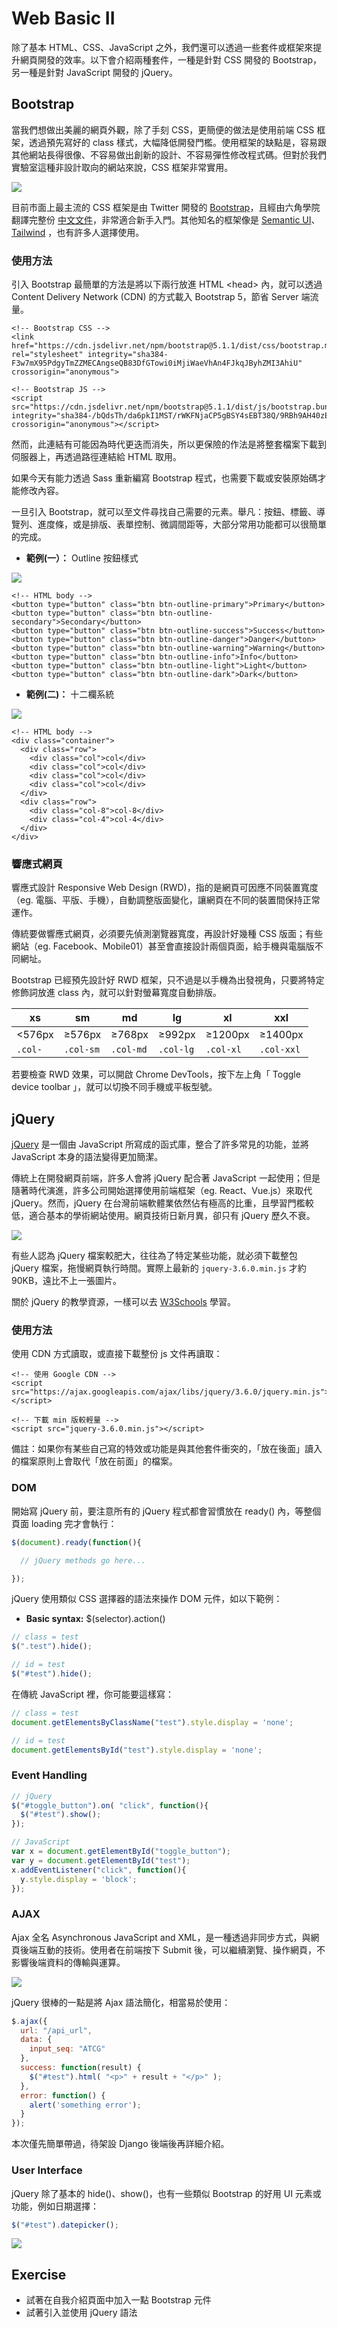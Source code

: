 # Web Basic II

除了基本 HTML、CSS、JavaScript 之外，我們還可以透過一些套件或框架來提升網頁開發的效率。以下會介紹兩種套件，一種是針對 CSS 開發的 Bootstrap，另一種是針對 JavaScript 開發的 jQuery。

## Bootstrap 

當我們想做出美麗的網頁外觀，除了手刻 CSS，更簡便的做法是使用前端 CSS 框架，透過預先寫好的 class 樣式，大幅降低開發門檻。使用框架的缺點是，容易跟其他網站長得很像、不容易做出創新的設計、不容易彈性修改程式碼。但對於我們實驗室這種非設計取向的網站來說，CSS 框架非常實用。

![](https://i.imgur.com/8pMM38E.png)

目前市面上最主流的 CSS 框架是由 Twitter 開發的 [Bootstrap](https://getbootstrap.com)，且經由六角學院翻譯完整份 [中文文件](https://bootstrap5.hexschool.com)，非常適合新手入門。其他知名的框架像是 [Semantic UI](https://semantic-ui.com)、[Tailwind](https://tailwindcss.com) ，也有許多人選擇使用。

### 使用方法

引入 Bootstrap 最簡單的方法是將以下兩行放進 HTML \<head> 內，就可以透過 Content Delivery Network (CDN) 的方式載入 Bootstrap 5，節省 Server 端流量。
```htmlembedded
<!-- Bootstrap CSS -->
<link href="https://cdn.jsdelivr.net/npm/bootstrap@5.1.1/dist/css/bootstrap.min.css" rel="stylesheet" integrity="sha384-F3w7mX95PdgyTmZZMECAngseQB83DfGTowi0iMjiWaeVhAn4FJkqJByhZMI3AhiU" crossorigin="anonymous">

<!-- Bootstrap JS -->
<script src="https://cdn.jsdelivr.net/npm/bootstrap@5.1.1/dist/js/bootstrap.bundle.min.js" integrity="sha384-/bQdsTh/da6pkI1MST/rWKFNjaCP5gBSY4sEBT38Q/9RBh9AH40zEOg7Hlq2THRZ" crossorigin="anonymous"></script>
```

然而，此連結有可能因為時代更迭而消失，所以更保險的作法是將整套檔案下載到伺服器上，再透過路徑連結給 HTML 取用。

如果今天有能力透過 Sass 重新編寫 Bootstrap 程式，也需要下載或安裝原始碼才能修改內容。

一旦引入 Bootstrap，就可以至文件尋找自己需要的元素。舉凡：按鈕、標籤、導覽列、進度條，或是排版、表單控制、微調間距等，大部分常用功能都可以很簡單的完成。

- **範例(一）：** Outline 按鈕樣式

![](https://i.imgur.com/zx61VzY.png)

```htmlembedded
<!-- HTML body -->
<button type="button" class="btn btn-outline-primary">Primary</button>
<button type="button" class="btn btn-outline-secondary">Secondary</button>
<button type="button" class="btn btn-outline-success">Success</button>
<button type="button" class="btn btn-outline-danger">Danger</button>
<button type="button" class="btn btn-outline-warning">Warning</button>
<button type="button" class="btn btn-outline-info">Info</button>
<button type="button" class="btn btn-outline-light">Light</button>
<button type="button" class="btn btn-outline-dark">Dark</button>
```

- **範例(二)：** 十二欄系統

![](https://i.imgur.com/nDY0FAA.png)

```htmlembedded
<!-- HTML body -->
<div class="container">
  <div class="row">
    <div class="col">col</div>
    <div class="col">col</div>
    <div class="col">col</div>
    <div class="col">col</div>
  </div>
  <div class="row">
    <div class="col-8">col-8</div>
    <div class="col-4">col-4</div>
  </div>
</div>
```

### 響應式網頁

響應式設計 Responsive Web Design (RWD)，指的是網頁可因應不同裝置寬度（eg. 電腦、平版、手機），自動調整版面變化，讓網頁在不同的裝置間保持正常運作。

傳統要做響應式網頁，必須要先偵測瀏覽器寬度，再設計好幾種 CSS 版面；有些網站（eg. Facebook、Mobile01）甚至會直接設計兩個頁面，給手機與電腦版不同網址。

Bootstrap 已經預先設計好 RWD 框架，只不過是以手機為出發視角，只要將特定修飾詞放進 class 內，就可以針對螢幕寬度自動排版。


| xs | sm | md | lg | xl | xxl |
| -- | -- | -- | -- | -- | --- |
| <576px | ≥576px | ≥768px | ≥992px | ≥1200px | ≥1400px |
| `.col-` | `.col-sm` | `.col-md` | `.col-lg` | `.col-xl` | `.col-xxl` |

若要檢查 RWD 效果，可以開啟 Chrome DevTools，按下左上角「 Toggle device toolbar 」，就可以切換不同手機或平板型號。

## jQuery

[jQuery](https://jquery.com) 是一個由 JavaScript 所寫成的函式庫，整合了許多常見的功能，並將 JavaScript 本身的語法變得更加簡潔。

傳統上在開發網頁前端，許多人會將 jQuery 配合著 JavaScript 一起使用；但是隨著時代演進，許多公司開始選擇使用前端框架（eg. React、Vue.js）來取代 jQuery。然而，jQuery 在台灣前端軟體業依然佔有極高的比重，且學習門檻較低，適合基本的學術網站使用。網頁技術日新月異，卻只有 jQuery 歷久不衰。

![](https://i.imgur.com/TbCw4gc.png)

有些人認為 jQuery 檔案較肥大，往往為了特定某些功能，就必須下載整包 jQuery 檔案，拖慢網頁執行時間。實際上最新的 `jquery-3.6.0.min.js` 才約 90KB，遠比不上一張圖片。

關於 jQuery 的教學資源，一樣可以去 [W3Schools](https://www.w3schools.com/jquery/default.asp) 學習。

### 使用方法
使用 CDN 方式讀取，或直接下載整份 js 文件再讀取：
```htmlembedded
<!-- 使用 Google CDN -->
<script src="https://ajax.googleapis.com/ajax/libs/jquery/3.6.0/jquery.min.js"></script>

<!-- 下載 min 版較輕量 -->
<script src="jquery-3.6.0.min.js"></script>
```
備註：如果你有某些自己寫的特效或功能是與其他套件衝突的，「放在後面」讀入的檔案原則上會取代「放在前面」的檔案。

### DOM

開始寫 jQuery 前，要注意所有的 jQuery 程式都會習慣放在 ready() 內，等整個頁面 loading 完才會執行：

```javascript
$(document).ready(function(){

  // jQuery methods go here...

});
```

jQuery 使用類似 CSS 選擇器的語法來操作 DOM 元件，如以下範例：
- **Basic syntax:** $(selector).action()
```javascript
// class = test
$(".test").hide();

// id = test
$("#test").hide();
```
在傳統 JavaScript 裡，你可能要這樣寫：
```javascript
// class = test
document.getElementsByClassName("test").style.display = 'none';

// id = test
document.getElementsById("test").style.display = 'none';
```

### Event Handling

```javascript
// jQuery
$("#toggle_button").on( "click", function(){
  $("#test").show();
});

// JavaScript
var x = document.getElementById("toggle_button");
var y = document.getElementById("test");
x.addEventListener("click", function(){
  y.style.display = 'block';
});
```

### AJAX

Ajax 全名 Asynchronous JavaScript and XML，是一種透過非同步方式，與網頁後端互動的技術。使用者在前端按下 Submit 後，可以繼續瀏覽、操作網頁，不影響後端資料的傳輸與運算。

![](https://i.imgur.com/LAiZBTz.png)

jQuery 很棒的一點是將 Ajax 語法簡化，相當易於使用：
```javascript
$.ajax({
  url: "/api_url",
  data: {
    input_seq: "ATCG"
  },
  success: function(result) {
    $("#test").html( "<p>" + result + "</p>" );
  },
  error: function() {
    alert('something error');
  }
});
```
本次僅先簡單帶過，待架設 Django 後端後再詳細介紹。

### User Interface
jQuery 除了基本的 hide()、show()，也有一些類似 Bootstrap 的好用 UI 元素或功能，例如日期選擇：

```javascript
$("#test").datepicker();
```
![](https://i.imgur.com/Kxt5vgA.png)

## Exercise
- 試著在自我介紹頁面中加入一點 Bootstrap 元件
- 試著引入並使用 jQuery 語法

